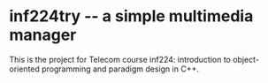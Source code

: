 # inf224try -- a simple multimedia manager
This is the project for Telecom course inf224: introduction to object-oriented programming and paradigm design in C++.
